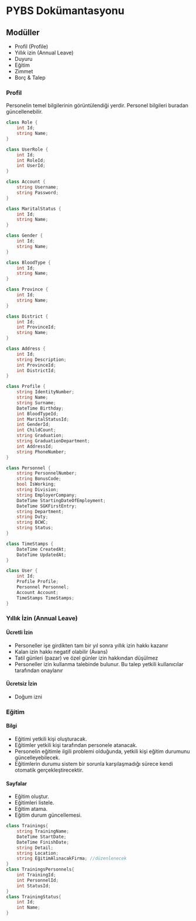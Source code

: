 # PYBS Dokümantasyonu

## Modüller

-   Profil (Profile)
-   Yıllık izin (Annual Leave)
-   Duyuru
-   Eğitim
-   Zimmet
-   Borç & Talep

### Profil

Personelin temel bilgilerinin görüntülendiği yerdir. Personel bilgileri buradan güncellenebilir.

```csharp
class Role {
    int Id;
    string Name;
}

class UserRole {
    int Id;
    int RoleId;
    int UserId;
}

class Account {
    string Username;
    string Password;
}

class MaritalStatus {
    int Id;
    string Name;
}

class Gender {
    int Id;
    string Name;
}

class BloodType {
    int Id;
    string Name;
}

class Province {
    int Id;
    string Name;
}

class District {
    int Id;
    int ProvinceId;
    string Name;
}

class Address {
    int Id;
    string Description;
    int ProvinceId;
    int DistrictId;
}

class Profile {
    string IdentityNumber;
    string Name;
    string Surname;
    DateTime Birthday;
    int BloodTypeId;
    int MaritalStatusId;
    int GenderId;
    int ChildCount;
    string Graduation;
    string GraduationDepartment;
    int AddressId;
    string PhoneNumber;
}

class Personnel {
    string PersonnelNumber;
    string BonusCode;
    bool IsWorking;
    string Division;
    string EmployerCompany;
    DateTime StartingDateOfEmployment;
    DateTime SGKFirstEntry;
    string Department;
    string Duty;
    string BCWC;
    string Status;
}

class TimeStamps {
    DateTime CreatedAt;
    DateTime UpdatedAt;
}

class User {
    int Id;
    Profile Profile;
    Personnel Personnel;
    Account Account;
    TimeStamps TimeStamps;
}
```

### Yıllık İzin (Annual Leave)

#### Ücretli İzin

-   Personeller işe girdikten tam bir yıl sonra yıllık izin hakkı kazanır
-   Kalan izin hakkı negatif olabilir (Avans)
-   Tatil günleri (pazar) ve özel günler izin hakkından düşülmez
-   Personeller izin kullanma talebinde bulunur. Bu talep yetkili kullanıcılar tarafından onaylanır

#### Ücretsiz İzin

-   Doğum izni

### Eğitim
#### Bilgi
-   Eğitimi yetkili kişi oluşturacak.
-   Eğitimler yetkili kişi tarafından personele atanacak.
-   Personelin eğitimle ilgili problemi olduğunda, yetkili kişi eğitim durumunu güncelleyebilecek.
-   Eğitimlerin durumu sistem bir sorunla karşılaşmadığı sürece kendi otomatik gerçekleştirecektir.
#### Sayfalar

-   Eğitim oluştur.
-   Eğitimleri listele.
-   Eğitim atama.
-   Eğitim durum güncellemesi.

```csharp
class Trainings{
    string TrainingName;
    DateTime StartDate;
    DateTime FinishDate;
    string Detail;
    string Location;
    string EğitimAlınacakFirma; //düzenlenecek
}
class TrainingsPersonnels{
    int TrainingId;
    int PersonnelId;
    int StatusId;
}
class TrainingStatus{
    int Id;
    int Name;
}
```